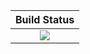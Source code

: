|  **Build Status**               |
|:-------------------------------:|
|  [![][travis-img]][travis-url]  |


[travis-img]: https://api.travis-ci.org/wookay/TestOcto.jl.svg?branch=master
[travis-url]: https://travis-ci.org/wookay/TestOcto.jl
